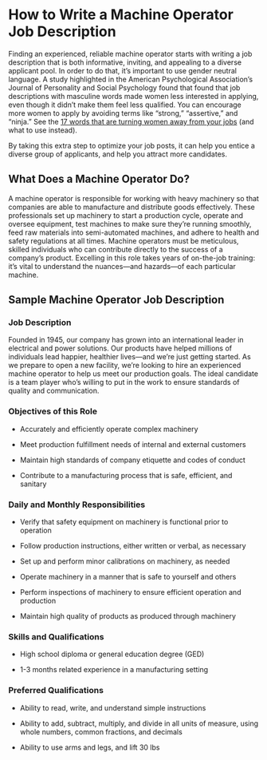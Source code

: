 # How to Write a Machine Operator Job Description

Finding an experienced, reliable machine operator starts with writing a job description that is both informative, inviting, and appealing to a diverse applicant pool. In order to do that, it’s important to use gender neutral language.
A study highlighted in the American Psychological Association’s Journal of Personality and Social Psychology found that found that job descriptions with masculine words made women less interested in applying, even though it didn’t make them feel less qualified. You can encourage more women to apply by avoiding terms like “strong,” “assertive,” and “ninja.” See the <a href="https://business.linkedin.com/talent-solutions/blog/job-descriptions/2016/17-words-that-are-turning-women-away-from-your-jobs">17 words that are turning women away from your jobs</a> (and what to use instead).

By taking this extra step to optimize your job posts, it can help you entice a diverse group of applicants, and help you attract more candidates.
## What Does a Machine Operator Do?

A machine operator is responsible for working with heavy machinery so that companies are able to manufacture and distribute goods effectively. These professionals set up machinery to start a production cycle, operate and oversee equipment, test machines to make sure they’re running smoothly, feed raw materials into semi-automated machines, and adhere to health and safety regulations at all times. Machine operators must be meticulous, skilled individuals who can contribute directly to the success of a company’s product. Excelling in this role takes years of on-the-job training: it’s vital to understand the nuances—and hazards—of each particular machine.
## Sample Machine Operator Job Description

### Job Description

Founded in 1945, our company has grown into an international leader in electrical and power solutions. Our products have helped millions of individuals lead happier, healthier lives—and we’re just getting started. As we prepare to open a new facility, we’re looking to hire an experienced machine operator to help us meet our production goals. The ideal candidate is a team player who’s willing to put in the work to ensure standards of quality and communication.

### Objectives of this Role

* Accurately and efficiently operate complex machinery

* Meet production fulfillment needs of internal and external customers

* Maintain high standards of company etiquette and codes of conduct

* Contribute to a manufacturing process that is safe, efficient, and sanitary

### Daily and Monthly Responsibilities

* Verify that safety equipment on machinery is functional prior to operation

* Follow production instructions, either written or verbal, as necessary

* Set up and perform minor calibrations on machinery, as needed

* Operate machinery in a manner that is safe to yourself and others

* Perform inspections of machinery to ensure efficient operation and production

* Maintain high quality of products as produced through machinery

### Skills and Qualifications

* High school diploma or general education degree (GED)

* 1-3 months related experience in a manufacturing setting

### Preferred Qualifications

* Ability to read, write, and understand simple instructions

* Ability to add, subtract, multiply, and divide in all units of measure, using whole numbers, common fractions, and decimals

* Ability to use arms and legs, and lift 30 lbs

